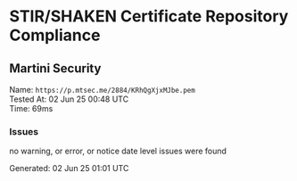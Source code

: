 # STIR/SHAKEN Certificate Repository Compliance

## Martini Security

Name: `https://p.mtsec.me/2884/KRhQgXjxMJbe.pem`\
Tested At: 02 Jun 25 00:48 UTC\
Time: 69ms

### Issues

no warning, or error, or notice date level issues were found

Generated: 02 Jun 25 01:01 UTC